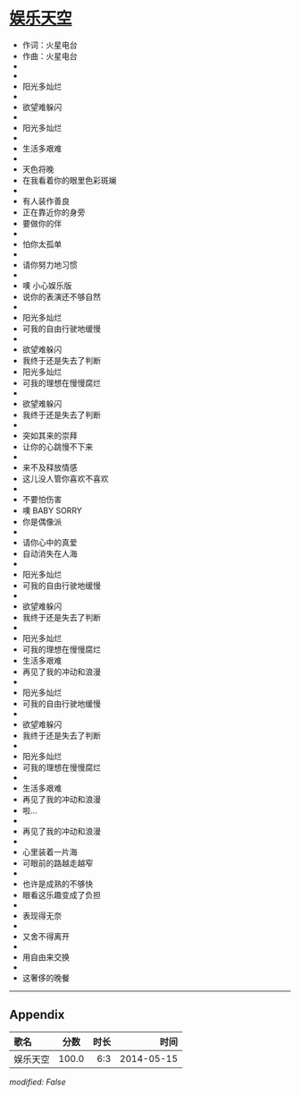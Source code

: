 # [娱乐天空](https://music.163.com/song?id=28481104)

* 作词：火星电台
* 作曲：火星电台
*
*
* 阳光多灿烂
* 
* 欲望难躲闪
* 
* 阳光多灿烂
* 
* 生活多艰难
* 
* 天色将晚
* 在我看着你的眼里色彩斑斓
* 
* 有人装作善良
* 正在靠近你的身旁
* 要做你的伴
* 
* 怕你太孤单
* 
* 请你努力地习惯
* 
* 噢 小心娱乐版
* 说你的表演还不够自然
* 
* 阳光多灿烂
* 可我的自由行驶地缓慢
* 
* 欲望难躲闪
* 我终于还是失去了判断
* 阳光多灿烂
* 可我的理想在慢慢腐烂
* 
* 欲望难躲闪
* 我终于还是失去了判断
* 
* 突如其来的崇拜
* 让你的心跳慢不下来
* 
* 来不及释放情感
* 这儿没人管你喜欢不喜欢
* 
* 不要怕伤害
* 噢 BABY SORRY
* 你是偶像派
* 
* 请你心中的真爱
* 自动消失在人海
* 
* 阳光多灿烂
* 可我的自由行驶地缓慢
* 
* 欲望难躲闪
* 我终于还是失去了判断
* 
* 阳光多灿烂
* 可我的理想在慢慢腐烂
* 生活多艰难
* 再见了我的冲动和浪漫
* 
* 阳光多灿烂
* 可我的自由行驶地缓慢
* 
* 欲望难躲闪
* 我终于还是失去了判断
* 
* 阳光多灿烂
* 可我的理想在慢慢腐烂
* 
* 生活多艰难
* 再见了我的冲动和浪漫
* 啦…
* 
* 再见了我的冲动和浪漫
* 
* 心里装着一片海
* 可眼前的路越走越窄
* 
* 也许是成熟的不够快
* 眼看这乐趣变成了负担
* 
* 表现得无奈
* 
* 又舍不得离开
* 
* 用自由来交换
* 
* 这奢侈的晚餐


---

## Appendix

|歌名|分数|时长|时间|
|:---|:---:|---:|---:|
|娱乐天空|100.0|6:3|2014-05-15

*modified: False*